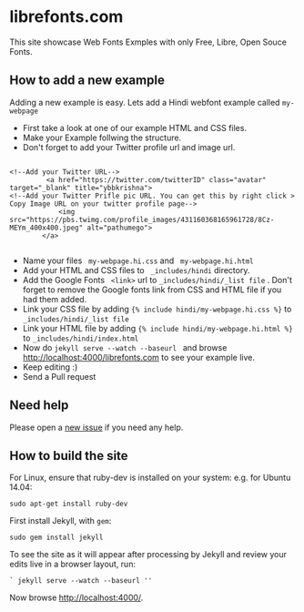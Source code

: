 # librefonts.com 

This site showcase Web Fonts Exmples with only Free, Libre, Open Souce Fonts.


## How to add a new example

Adding a new example is easy. Lets add a Hindi webfont example called `my-webpage ` 
            
- First take a look at one of our example HTML and CSS files.
- Make your Example follwing the structure.
- Don't forget to add your Twitter profile url and image url.

```

<!--Add your Twitter URL-->
         <a href="https://twitter.com/twitterID" class="avatar" target="_blank" title="ybbkrishna">
<!--Add your Twitter Prifle pic URL. You can get this by right click > Copy Image URL on your twitter profile page-->
            <img src="https://pbs.twimg.com/profile_images/431160368165961728/8Cz-MEYm_400x400.jpeg" alt="pathumego">
        </a>


```
- Name your files ` my-webpage.hi.css`  and ` my-webpage.hi.html` 
- Add your HTML and CSS files to ` _includes/hindi`  directory.
- Add the Google Fonts ` <link>`  url to ` _includes/hindi/_list file ` . Don't forget to remove the Google fonts link from CSS and HTML file if you had them added.
- Link your CSS file by adding ` {% include hindi/my-webpage.hi.css %} ` to ` _includes/hindi/_list file ` 
- Link your HTML file by adding ` {% include hindi/my-webpage.hi.html %} ` to ` _includes/hindi/index.html `
- Now do ` jekyll serve --watch --baseurl  ` and browse [http://localhost:4000/librefonts.com](http://localhost:4000/librefonts.com) to see your example live.
- Keep editing :)
- Send a Pull request 

## Need help

Please open a [new issue](https://github.com/fontdirectory/examples/issues) if you need any help.


## How to build the site

For Linux, ensure that ruby-dev is installed on your system: e.g. for Ubuntu 14.04:
    
    sudo apt-get install ruby-dev

First install Jekyll, with `gem`:

    sudo gem install jekyll

To see the site as it will appear after processing by Jekyll and review your edits live in a browser layout, run:

```
` jekyll serve --watch --baseurl ''
```

Now browse [http://localhost:4000/](http://localhost:4000/).
